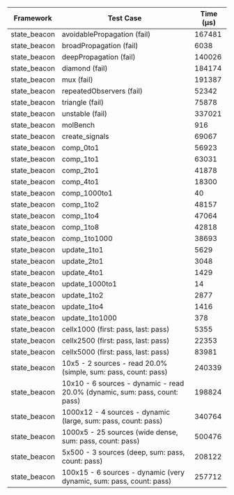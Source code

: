 | Framework | Test Case | Time (μs) |
| --- | --- | --- |
| state_beacon | avoidablePropagation (fail) | 167481 |
| state_beacon | broadPropagation (fail) | 6038 |
| state_beacon | deepPropagation (fail) | 140026 |
| state_beacon | diamond (fail) | 184174 |
| state_beacon | mux (fail) | 191387 |
| state_beacon | repeatedObservers (fail) | 52342 |
| state_beacon | triangle (fail) | 75878 |
| state_beacon | unstable (fail) | 337021 |
| state_beacon | molBench | 916 |
| state_beacon | create_signals | 69067 |
| state_beacon | comp_0to1 | 56923 |
| state_beacon | comp_1to1 | 63031 |
| state_beacon | comp_2to1 | 41878 |
| state_beacon | comp_4to1 | 18300 |
| state_beacon | comp_1000to1 | 40 |
| state_beacon | comp_1to2 | 48157 |
| state_beacon | comp_1to4 | 47064 |
| state_beacon | comp_1to8 | 42818 |
| state_beacon | comp_1to1000 | 38693 |
| state_beacon | update_1to1 | 5629 |
| state_beacon | update_2to1 | 3048 |
| state_beacon | update_4to1 | 1429 |
| state_beacon | update_1000to1 | 14 |
| state_beacon | update_1to2 | 2877 |
| state_beacon | update_1to4 | 1416 |
| state_beacon | update_1to1000 | 378 |
| state_beacon | cellx1000 (first: pass, last: pass) | 5355 |
| state_beacon | cellx2500 (first: pass, last: pass) | 22353 |
| state_beacon | cellx5000 (first: pass, last: pass) | 83981 |
| state_beacon | 10x5 - 2 sources - read 20.0% (simple, sum: pass, count: pass) | 240339 |
| state_beacon | 10x10 - 6 sources - dynamic - read 20.0% (dynamic, sum: pass, count: pass) | 198824 |
| state_beacon | 1000x12 - 4 sources - dynamic (large, sum: pass, count: pass) | 340764 |
| state_beacon | 1000x5 - 25 sources (wide dense, sum: pass, count: pass) | 500476 |
| state_beacon | 5x500 - 3 sources (deep, sum: pass, count: pass) | 208122 |
| state_beacon | 100x15 - 6 sources - dynamic (very dynamic, sum: pass, count: pass) | 257712 |
